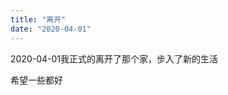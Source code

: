 ```yaml
---
title: "离开"
date: "2020-04-01"
---
```

2020-04-01我正式的离开了那个家，步入了新的生活

希望一些都好
<!-- <iframe width="560" height="315" src="https://www.youtube.com/embed/Iv25eYTj5Uc" frameborder="0" allow="accelerometer; autoplay; encrypted-media; gyroscope; picture-in-picture" allowfullscreen></iframe> -->